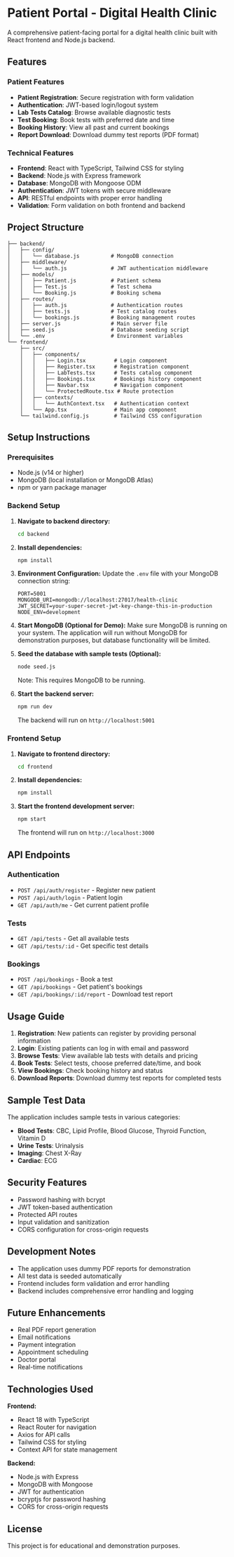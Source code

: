 # Patient Portal - Digital Health Clinic

A comprehensive patient-facing portal for a digital health clinic built with React frontend and Node.js backend.

## Features

### Patient Features
- **Patient Registration**: Secure registration with form validation
- **Authentication**: JWT-based login/logout system
- **Lab Tests Catalog**: Browse available diagnostic tests
- **Test Booking**: Book tests with preferred date and time
- **Booking History**: View all past and current bookings
- **Report Download**: Download dummy test reports (PDF format)

### Technical Features
- **Frontend**: React with TypeScript, Tailwind CSS for styling
- **Backend**: Node.js with Express framework
- **Database**: MongoDB with Mongoose ODM
- **Authentication**: JWT tokens with secure middleware
- **API**: RESTful endpoints with proper error handling
- **Validation**: Form validation on both frontend and backend

## Project Structure

```
├── backend/
│   ├── config/
│   │   └── database.js          # MongoDB connection
│   ├── middleware/
│   │   └── auth.js              # JWT authentication middleware
│   ├── models/
│   │   ├── Patient.js           # Patient schema
│   │   ├── Test.js              # Test schema
│   │   └── Booking.js           # Booking schema
│   ├── routes/
│   │   ├── auth.js              # Authentication routes
│   │   ├── tests.js             # Test catalog routes
│   │   └── bookings.js          # Booking management routes
│   ├── server.js                # Main server file
│   ├── seed.js                  # Database seeding script
│   └── .env                     # Environment variables
└── frontend/
    ├── src/
    │   ├── components/
    │   │   ├── Login.tsx         # Login component
    │   │   ├── Register.tsx      # Registration component
    │   │   ├── LabTests.tsx      # Tests catalog component
    │   │   ├── Bookings.tsx      # Bookings history component
    │   │   ├── Navbar.tsx        # Navigation component
    │   │   └── ProtectedRoute.tsx # Route protection
    │   ├── contexts/
    │   │   └── AuthContext.tsx   # Authentication context
    │   └── App.tsx               # Main app component
    └── tailwind.config.js        # Tailwind CSS configuration
```

## Setup Instructions

### Prerequisites
- Node.js (v14 or higher)
- MongoDB (local installation or MongoDB Atlas)
- npm or yarn package manager

### Backend Setup

1. **Navigate to backend directory:**
   ```bash
   cd backend
   ```

2. **Install dependencies:**
   ```bash
   npm install
   ```

3. **Environment Configuration:**
   Update the `.env` file with your MongoDB connection string:
   ```env
   PORT=5001
   MONGODB_URI=mongodb://localhost:27017/health-clinic
   JWT_SECRET=your-super-secret-jwt-key-change-this-in-production
   NODE_ENV=development
   ```

4. **Start MongoDB (Optional for Demo):**
   Make sure MongoDB is running on your system. The application will run without MongoDB for demonstration purposes, but database functionality will be limited.

5. **Seed the database with sample tests (Optional):**
   ```bash
   node seed.js
   ```
   Note: This requires MongoDB to be running.

6. **Start the backend server:**
   ```bash
   npm run dev
   ```
   The backend will run on `http://localhost:5001`

### Frontend Setup

1. **Navigate to frontend directory:**
   ```bash
   cd frontend
   ```

2. **Install dependencies:**
   ```bash
   npm install
   ```

3. **Start the frontend development server:**
   ```bash
   npm start
   ```
   The frontend will run on `http://localhost:3000`

## API Endpoints

### Authentication
- `POST /api/auth/register` - Register new patient
- `POST /api/auth/login` - Patient login
- `GET /api/auth/me` - Get current patient profile

### Tests
- `GET /api/tests` - Get all available tests
- `GET /api/tests/:id` - Get specific test details

### Bookings
- `POST /api/bookings` - Book a test
- `GET /api/bookings` - Get patient's bookings
- `GET /api/bookings/:id/report` - Download test report

## Usage Guide

1. **Registration**: New patients can register by providing personal information
2. **Login**: Existing patients can log in with email and password
3. **Browse Tests**: View available lab tests with details and pricing
4. **Book Tests**: Select tests, choose preferred date/time, and book
5. **View Bookings**: Check booking history and status
6. **Download Reports**: Download dummy test reports for completed tests

## Sample Test Data

The application includes sample tests in various categories:
- **Blood Tests**: CBC, Lipid Profile, Blood Glucose, Thyroid Function, Vitamin D
- **Urine Tests**: Urinalysis
- **Imaging**: Chest X-Ray
- **Cardiac**: ECG

## Security Features

- Password hashing with bcrypt
- JWT token-based authentication
- Protected API routes
- Input validation and sanitization
- CORS configuration for cross-origin requests

## Development Notes

- The application uses dummy PDF reports for demonstration
- All test data is seeded automatically
- Frontend includes form validation and error handling
- Backend includes comprehensive error handling and logging

## Future Enhancements

- Real PDF report generation
- Email notifications
- Payment integration
- Appointment scheduling
- Doctor portal
- Real-time notifications

## Technologies Used

**Frontend:**
- React 18 with TypeScript
- React Router for navigation
- Axios for API calls
- Tailwind CSS for styling
- Context API for state management

**Backend:**
- Node.js with Express
- MongoDB with Mongoose
- JWT for authentication
- bcryptjs for password hashing
- CORS for cross-origin requests

## License

This project is for educational and demonstration purposes.
